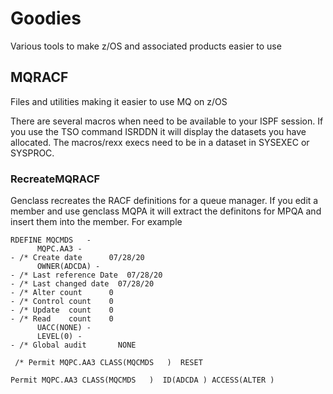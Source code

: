 # Goodies
Various tools to make z/OS and associated products easier to use

## MQRACF
Files and utilities making it easier to use MQ on z/OS

There are several macros when need to be available to your ISPF session.  If you use the TSO command ISRDDN it will display the datasets you have allocated.  The macros/rexx execs need to be in a dataset in SYSEXEC or SYSPROC.
### RecreateMQRACF 
Genclass recreates the RACF definitions for a queue manager.
If you edit a member and use genclass MQPA it will extract the definitons for MPQA and insert them into the member. For example 

```
RDEFINE MQCMDS   - 
      MQPC.AA3 - 
- /* Create date      07/28/20 
      OWNER(ADCDA) - 
- /* Last reference Date  07/28/20 
- /* Last changed date  07/28/20 
- /* Alter count      0 
- /* Control count    0 
- /* Update  count    0 
- /* Read    count    0 
      UACC(NONE) - 
      LEVEL(0) - 
- /* Global audit       NONE 
                                                                     
 /* Permit MQPC.AA3 CLASS(MQCMDS   )  RESET 
                                                                     
Permit MQPC.AA3 CLASS(MQCMDS   )  ID(ADCDA ) ACCESS(ALTER ) 
```

